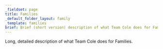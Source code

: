 ```yaml
---
_fieldset: page
title: Families
_default_folder_layout: family
_template: families
brief: Brief (short version) description of what Team Cole does for Families.
---
```

<p>Long, detailed description of what Team Cole does for Families.</p>